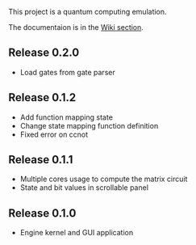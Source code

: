 This project is a quantum computing emulation.

The documentaion is in the [Wiki section](https://github.com/m-marini/qucomp/wiki).

## Release 0.2.0

- Load gates from gate parser

## Release 0.1.2

- Add function mapping state
- Change state mapping function definition
- Fixed error on ccnot

## Release 0.1.1

- Multiple cores usage to compute the matrix circuit
- State and bit values in scrollable panel

## Release 0.1.0

- Engine kernel and GUI application
